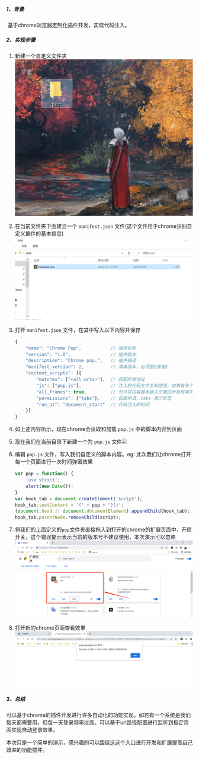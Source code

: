 ##### 1、背景

​		基于chrome浏览器定制化插件开发，实现代码注入。



##### 2、实现步骤

  1. 新建一个自定义文件夹<img src=".\chrome插件开发.assets\image-20220310100032425.png" alt="image-20220310100032425" style="zoom:100%;" />

     

     

  2. 在当前文件夹下面建立一个 `manifest.json` 文件(这个文件用于chrome识别自定义插件的基本信息)<img src=".\chrome插件开发.assets\image-20220310100321922.png" alt="image-20220310100321922" style="zoom:50%;" />

     

  3. 打开 `manifest.json` 文件，在其中写入以下内容并保存

     ```javascript
     {
         "name": "Chrome Pop",           // 插件名称
         "version": "1.0",               // 插件版本
         "description": "Chrome pop.",   // 插件描述
         "manifest_version": 2,          // 清单版本，必须是2或者3
         "content_scripts": [{
             "matches": ["<all_urls>"],  // 匹配所有地址
             "js": ["pop.js"],           // 注入的代码文件名和路径，如果有多个，则依次注入
             "all_frames": true,         // 允许将内容脚本嵌入页面的所有框架中
             "permissions": ["tabs"],    // 权限申请，tabs 表示标签
             "run_at": "document_start"  // 代码注入的时间
         }]
     }
     ```

     

  4. 如上述内容所示，现在chrome会读取和加载 `pop.js` 中的脚本内容到页面

     

  5. 现在我们在当前目录下新建一个为 `pop.js` 文件<img src="D:\Projects\Document\chrome插件\chrome插件开发.assets\image-20220310101321735.png" style="zoom:80%;" />

     

  6. 编辑 `pop.js` 文件，写入我们自定义的脚本内容。eg: 此次我们让chrome打开每一个页面进行一次时间弹窗效果

     ```javascript
     var pop = function() {
         'use strict';
         alert(new Date());
     }
     var hook_tab = document.createElement('script');
     hook_tab.textContent = '(' + pop + ')()';
     (document.head || document.documentElement).appendChild(hook_tab);
     hook_tab.parentNode.removeChild(script);
     ```

     

  7. 将我们的上面定义的`pop`文件夹直接拖入到打开的chrome的扩展页面中，开启开关，这个错误提示表示当前的版本号不建议使用，本次演示可以忽略<img src=".\chrome插件开发.assets\image-20220310110134247.png" style="zoom:80%;" />

     

  8. 打开新的chrome页面查看效果![image-20220310110349401](.\chrome插件开发.assets\image-20220310110349401.png)

##### 3、总结

​		可以基于chrome的插件开发进行许多自动化的功能实现，如若有一个系统是我们每天都需要用，但每一天登录频率过高。可以基于url路径配置进行监听到指定页面实现自动登录效果。

​		本次只是一个简单的演示，感兴趣的可以围绕这这个入口进行开发和扩展提高自己效率的功能插件。
